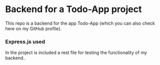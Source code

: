 # Backend for a Todo-App project

This repo is a backend for the app Todo-App (which you can also check here on my GitHub profile).

### Express.js used

In the project is included a rest file for testing the functionality of my backend..
